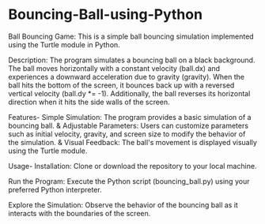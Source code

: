 # Bouncing-Ball-using-Python
Ball Bouncing Game: 
This is a simple ball bouncing simulation implemented using the Turtle module in Python.

Description: 
The program simulates a bouncing ball on a black background. The ball moves horizontally with a constant velocity (ball.dx) and experiences a downward acceleration due to gravity (gravity). When the ball hits the bottom of the screen, it bounces back up with a reversed vertical velocity (ball.dy *= -1). Additionally, the ball reverses its horizontal direction when it hits the side walls of the screen.

Features- 
Simple Simulation: The program provides a basic simulation of a bouncing ball. & 
Adjustable Parameters: Users can customize parameters such as initial velocity, gravity, and screen size to modify the behavior of the simulation. & 
Visual Feedback: The ball's movement is displayed visually using the Turtle module. 

Usage- 
Installation: Clone or download the repository to your local machine.

Run the Program: Execute the Python script (bouncing_ball.py) using your preferred Python interpreter.

Explore the Simulation: Observe the behavior of the bouncing ball as it interacts with the boundaries of the screen.
